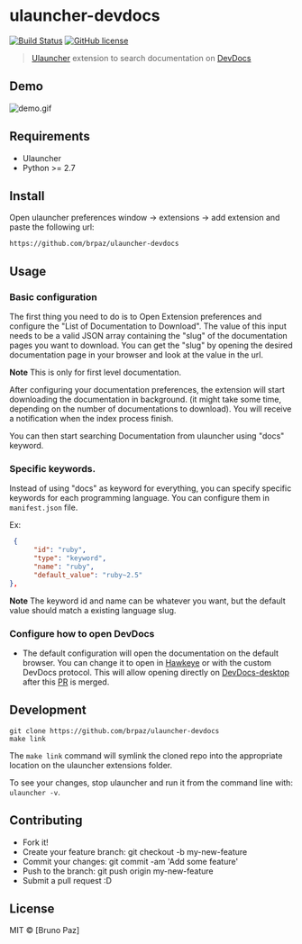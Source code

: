 # ulauncher-devdocs

[![Build Status](https://img.shields.io/travis/com/brpaz/ulauncher-devdocs.svg)](https://github.com/brpaz/ulauncher-devdocs)
[![GitHub license](https://img.shields.io/github/license/brpaz/ulauncher-devdocs.svg)](https://github.com/brpaz/ulauncher-devdocs/blob/master/LICENSE)

> [Ulauncher](https://ulauncher.io) extension to search documentation on [DevDocs](https://devdocs.io/)

## Demo

![demo.gif](demo)

## Requirements

- Ulauncher
- Python >= 2.7

## Install

Open ulauncher preferences window -> extensions -> add extension and paste the following url:

```
https://github.com/brpaz/ulauncher-devdocs
```

## Usage

### Basic configuration

The first thing you need to do is to Open Extension preferences and configure the "List of Documentation to Download". The value of this input needs to be a valid JSON array
containing the "slug" of the documentation pages you want to download. You can get the "slug" by opening the desired documentation page in your browser and look at the value in the url.

**Note** This is only for first level documentation.

After configuring your documentation preferences, the extension will start downloading the documentation in background. (it might take some time, depending on the number of documentations to download). You will receive a notification when the index process finish.

You can then start searching Documentation from ulauncher using "docs" keyword.

### Specific keywords.

Instead of using "docs" as keyword for everything, you can specify specific keywords for each programming language. You can configure them in `manifest.json` file.

Ex:

```json
 {
      "id": "ruby",
      "type": "keyword",
      "name": "ruby",
      "default_value": "ruby~2.5"
},
```

**Note** The keyword id and name can be whatever you want, but the default value should match a existing language slug.

### Configure how to open DevDocs

- The default configuration will open the documentation on the default browser. You can change it to open in [Hawkeye](https://github.com/brpaz/hawkeye) or with the custom DevDocs protocol. This will allow opening directly on [DevDocs-desktop](https://github.com/egoist/devdocs-desktop) after this [PR](https://github.com/egoist/devdocs-desktop/pull/79) is merged.

## Development

```
git clone https://github.com/brpaz/ulauncher-devdocs
make link
```

The `make link` command will symlink the cloned repo into the appropriate location on the ulauncher extensions folder.

To see your changes, stop ulauncher and run it from the command line with: `ulauncher -v`.

## Contributing

- Fork it!
- Create your feature branch: git checkout -b my-new-feature
- Commit your changes: git commit -am 'Add some feature'
- Push to the branch: git push origin my-new-feature
- Submit a pull request :D

## License

MIT &copy; [Bruno Paz]
